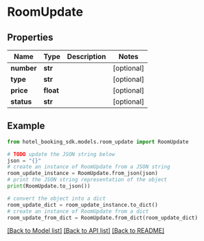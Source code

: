 # RoomUpdate


## Properties

Name | Type | Description | Notes
------------ | ------------- | ------------- | -------------
**number** | **str** |  | [optional] 
**type** | **str** |  | [optional] 
**price** | **float** |  | [optional] 
**status** | **str** |  | [optional] 

## Example

```python
from hotel_booking_sdk.models.room_update import RoomUpdate

# TODO update the JSON string below
json = "{}"
# create an instance of RoomUpdate from a JSON string
room_update_instance = RoomUpdate.from_json(json)
# print the JSON string representation of the object
print(RoomUpdate.to_json())

# convert the object into a dict
room_update_dict = room_update_instance.to_dict()
# create an instance of RoomUpdate from a dict
room_update_from_dict = RoomUpdate.from_dict(room_update_dict)
```
[[Back to Model list]](../README.md#documentation-for-models) [[Back to API list]](../README.md#documentation-for-api-endpoints) [[Back to README]](../README.md)



